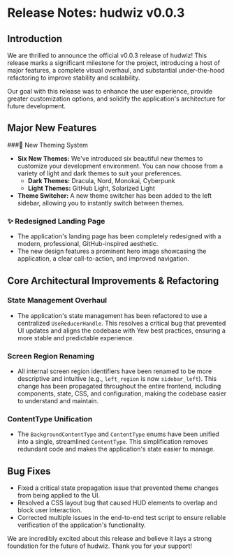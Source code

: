 # Release Notes: hudwiz v0.0.3

## Introduction

We are thrilled to announce the official v0.0.3 release of hudwiz! This release marks a significant milestone for the project, introducing a host of major features, a complete visual overhaul, and substantial under-the-hood refactoring to improve stability and scalability.

Our goal with this release was to enhance the user experience, provide greater customization options, and solidify the application's architecture for future development.

## Major New Features

###🎨 New Theming System
- **Six New Themes:** We've introduced six beautiful new themes to customize your development environment. You can now choose from a variety of light and dark themes to suit your preferences.
  - **Dark Themes:** Dracula, Nord, Monokai, Cyberpunk
  - **Light Themes:** GitHub Light, Solarized Light
- **Theme Switcher:** A new theme switcher has been added to the left sidebar, allowing you to instantly switch between themes.

### ✨ Redesigned Landing Page
- The application's landing page has been completely redesigned with a modern, professional, GitHub-inspired aesthetic.
- The new design features a prominent hero image showcasing the application, a clear call-to-action, and improved navigation.

## Core Architectural Improvements & Refactoring

### State Management Overhaul
- The application's state management has been refactored to use a centralized `UseReducerHandle`. This resolves a critical bug that prevented UI updates and aligns the codebase with Yew best practices, ensuring a more stable and predictable experience.

### Screen Region Renaming
- All internal screen region identifiers have been renamed to be more descriptive and intuitive (e.g., `left_region` is now `sidebar_left`). This change has been propagated throughout the entire frontend, including components, state, CSS, and configuration, making the codebase easier to understand and maintain.

### ContentType Unification
- The `BackgroundContentType` and `ContentType` enums have been unified into a single, streamlined `ContentType`. This simplification removes redundant code and makes the application's state easier to manage.

## Bug Fixes
- Fixed a critical state propagation issue that prevented theme changes from being applied to the UI.
- Resolved a CSS layout bug that caused HUD elements to overlap and block user interaction.
- Corrected multiple issues in the end-to-end test script to ensure reliable verification of the application's functionality.

We are incredibly excited about this release and believe it lays a strong foundation for the future of hudwiz. Thank you for your support!